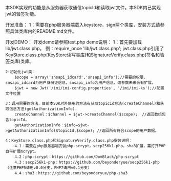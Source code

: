 本SDK实现的功能是从服务器获取通信topicId和读取jwt文件。本SDK内已实现jwt的验签功能。

开发准备：
	1：需要在php服务器端载入keystore，sign两个类库，安装方式请参照具体类库内的README.md文件。

开发DEMO：
	开发demo请参照test.php
	demo说明：	
	1：首先要加载lib/jwt.class.php。
		例：require_once 'lib/jwt.class.php';
		jwt.class.php引用了KeyStore.class.php(KeyStore读写类库)和SignatureVerify.class.php(签名和验签类库)类库。
	
	2:初始化jwt类：
		$scope = array('snsapi_idcard','snsapi_info');//需要的权限，snsapi_idcard为用户身份证信息，snsapi_info为用户信息，改参数未来会有扩展。
		$jwt = new Jwt('/imi/imi-config.properties', '/imi/imi-ks');//配置文件位置
	
	3：调用需要的方法，目前本SDK对外使用的方法有获取topicId方法(createChannel)和获取信息方法(getAuthorizationInfo).
		createChannel：$channel = $jwt->createChannel($scope);  //返回数组包含topicId。
		getAuthorizationInfo：$info=$jwt->getAuthorizationInfo($topicId,$scope); //返回所有符合scope的用户数据。

	4：KeyStore.class.php和SignatureVerify.class.php安装说明：
		4.1：需要在php服务器端安装php-scrypt，secp256k1-php，sha3扩展，需打开PHP自带扩展mcrypt。
		4.2：php-scrypt：https://github.com/DomBlack/php-scrypt
		4.3：secp256k1-php：https://github.com/beyonderyue/secp256k1-php（注意PHP5请用v0.0分支，PHP7请用v0.1分支）
		4.4：sha3：https://github.com/beyonderyue/php-sha3
